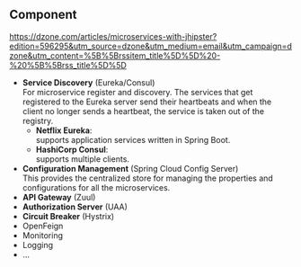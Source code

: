 ## Component
https://dzone.com/articles/microservices-with-jhipster?edition=596295&utm_source=dzone&utm_medium=email&utm_campaign=dzone&utm_content=%5B%5Brssitem_title%5D%5D%20-%20%5B%5Brss_title%5D%5D  
- **Service Discovery** (Eureka/Consul)  
  For microservice register and discovery. The services that get registered to the Eureka server send their heartbeats and when the client no longer sends a heartbeat, the service is taken out of the registry.
  - **Netflix Eureka**:  
    supports application services written in Spring Boot.
  - **HashiCorp Consul**:  
    supports multiple clients.
- **Configuration Management** (Spring Cloud Config Server)  
  This provides the centralized store for managing the properties and configurations for all the microservices.
- **API Gateway** (Zuul)  
- **Authorization Server** (UAA)  
- **Circuit Breaker** (Hystrix)  
- OpenFeign
- Monitoring
- Logging
- ...